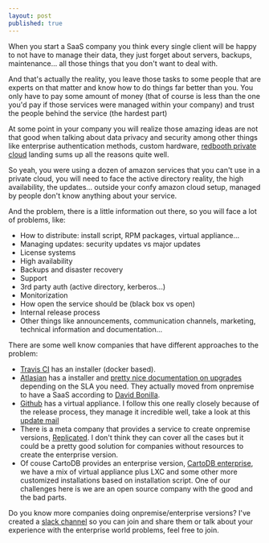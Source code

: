 ```yaml
---
layout: post
published: true
---
```


When you start a SaaS company you think every single client will be happy to not have to manage
their data, they just forget about servers, backups, maintenance... all those things that you don't
want to deal with.

And that's actually the reality, you leave those tasks to some people that are experts on that
matter and know how to do things far better than you. You only have to pay some amount of money (that of
course is less than the one you'd pay if those services were managed within your company) and trust
the people behind the service (the hardest part)

At some point in your company you will realize those amazing ideas are not that good when talking
about data privacy and security among other things like enterprise authentication methods, custom
hardware, [redbooth private cloud](https://redbooth.com/private-cloud) landing sums up all the reasons quite well.

So yeah, you were using a dozen of amazon services that you can't use in a private cloud, you will
need to face the active directory reality, the high availability, the updates... outside your confy
amazon cloud setup, managed by people don't know anything about your service.

And the problem, there is a little information out there, so you will face a lot of problems, like:

- How to distribute: install script, RPM packages, virtual appliance...
- Managing updates: security updates vs major updates
- License systems
- High availability 
- Backups and disaster recovery
- Support
- 3rd party auth (active directory, kerberos...)
- Monitorization
- How open the service should be (black box vs open)
- Internal release process
- Other things like announcements, communication channels, marketing, technical information and
  documentation...

There are some well know companies that have different approaches to the problem:

- [Travis CI](https://enterprise.travis-ci.com/docs) has an installer (docker based).
- [Atlasian](https://confluence.atlassian.com/adminjiraserver070/installing-jira-applications-on-linux-749382634.html) has a installer and [pretty nice documentation on upgrades](https://confluence.atlassian.com/adminjiraserver070/upgrading-jira-applications-749382701.html) depending on the SLA you need. They actually moved from onpremise to have a SaaS according to [David Bonilla](https://twitter.com/david_bonilla).
- [Github](https://enterprise.github.com/home) has a virtual appliance. I follow this
  one really closely because of the release process, they manage it incredible well, take a look at this [update
  mail](http://github.cmail20.com/t/ViewEmail/i/E1FF4F9947CDE5EE/EEEF9C15731A5DA59A8E73400EDACAB4)
- There is a meta company that provides a service to create onpremise versions, [Replicated](http://www.replicated.com/). I don't think they can cover all the cases but it could be a pretty good solution for companies without resources to create the enterprise version.
- Of couse CartoDB provides an enterprise version, [CartoDB enterprise](https://cartodb.com/enterprise), we have a mix of virtual appliance plus LXC and some other more customized installations based on installation script. One of our challenges here is we are an open source company with the good and the bad parts.

Do you know more companies doing onpremise/enterprise versions? I've created a [slack channel](https://saastoonpremise.slack.com/) so you can join and share them or talk about your experience with the enterprise world problems, feel free to join.
